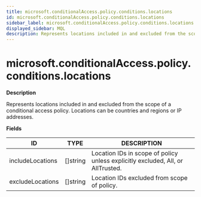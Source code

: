 ```yaml
---
title: microsoft.conditionalAccess.policy.conditions.locations
id: microsoft.conditionalAccess.policy.conditions.locations
sidebar_label: microsoft.conditionalAccess.policy.conditions.locations
displayed_sidebar: MQL
description: Represents locations included in and excluded from the scope of a conditional access policy. Locations can be countries and regions or IP addresses.
---
```


# microsoft.conditionalAccess.policy.conditions.locations

**Description**

Represents locations included in and excluded from the scope of a conditional access policy. Locations can be countries and regions or IP addresses.

**Fields**

| ID               | TYPE             | DESCRIPTION                                                                     |
| ---------------- | ---------------- | ------------------------------------------------------------------------------- |
| includeLocations | &#91;&#93;string | Location IDs in scope of policy unless explicitly excluded, All, or AllTrusted. |
| excludeLocations | &#91;&#93;string | Location IDs excluded from scope of policy.                                     |
